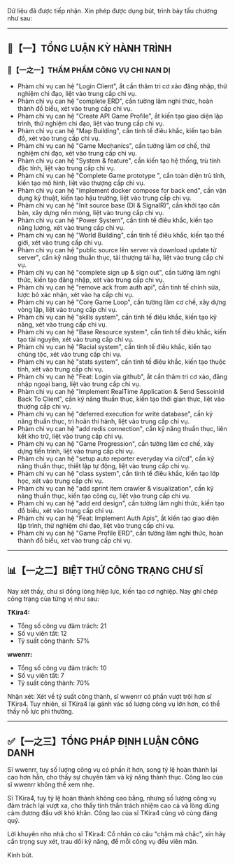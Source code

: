 Dữ liệu đã được tiếp nhận. Xin phép được dụng bút, trình bày tấu chương như sau:

---

## 🧾【一】TỔNG LUẬN KỲ HÀNH TRÌNH  
### 🧠【一之一】THẨM PHẨM CÔNG VỤ CHI NAN DỊ  

- Phàm chi vụ can hệ "Login Client", ắt cần thâm tri cơ xảo đăng nhập, thử nghiệm chi đạo, liệt vào trung cấp chi vụ.
- Phàm chi vụ can hệ "complete ERD", cần tường lãm nghi thức, hoàn thành đồ biểu, xét vào trung cấp chi vụ.
- Phàm chi vụ can hệ "Create API Game Profile", ắt kiến tạo giao diện lập trình, thử nghiệm chi đạo, liệt vào trung cấp chi vụ.
- Phàm chi vụ can hệ "Map Building", cần tinh tế điêu khắc, kiến tạo bản đồ, xét vào trung cấp chi vụ.
- Phàm chi vụ can hệ "Game Mechanics", cần tường lãm cơ chế, thử nghiệm chi đạo, xét vào trung cấp chi vụ.
- Phàm chi vụ can hệ "System & feature", cần kiến tạo hệ thống, trù tính đặc tính, liệt vào trung cấp chi vụ.
- Phàm chi vụ can hệ "Complete Game prototype ", cần toàn diện trù tính, kiến tạo mô hình, liệt vào thượng cấp chi vụ.
- Phàm chi vụ can hệ "implement docker compose for back end", cần vận dụng kỹ thuật, kiến tạo hậu trường, liệt vào trung cấp chi vụ.
- Phàm chi vụ can hệ "Init source base (DI & SignalR)", cần khởi tạo căn bản, xây dựng nền móng, liệt vào trung cấp chi vụ.
- Phàm chi vụ can hệ "Power System", cần tinh tế điêu khắc, kiến tạo năng lượng, xét vào trung cấp chi vụ.
- Phàm chi vụ can hệ "World Building", cần tinh tế điêu khắc, kiến tạo thế giới, xét vào trung cấp chi vụ.
- Phàm chi vụ can hệ "public source lên server và download update từ server", cần kỹ năng thuần thục, tải thượng tải hạ, liệt vào trung cấp chi vụ.
- Phàm chi vụ can hệ "complete sign up & sign out", cần tường lãm nghi thức, kiến tạo đăng nhập, xét vào trung cấp chi vụ.
- Phàm chi vụ can hệ "remove ack from auth api", cần tinh tế chỉnh sửa, lược bỏ xác nhận, xét vào hạ cấp chi vụ.
- Phàm chi vụ can hệ "Core Game Loop", cần tường lãm cơ chế, xây dựng vòng lặp, liệt vào trung cấp chi vụ.
- Phàm chi vụ can hệ "skills system", cần tinh tế điêu khắc, kiến tạo kỹ năng, xét vào trung cấp chi vụ.
- Phàm chi vụ can hệ "Base Resource system", cần tinh tế điêu khắc, kiến tạo tài nguyên, xét vào trung cấp chi vụ.
- Phàm chi vụ can hệ "Racial system", cần tinh tế điêu khắc, kiến tạo chủng tộc, xét vào trung cấp chi vụ.
- Phàm chi vụ can hệ "stats system", cần tinh tế điêu khắc, kiến tạo thuộc tính, xét vào trung cấp chi vụ.
- Phàm chi vụ can hệ "Feat: Login via github", ắt cần thâm tri cơ xảo, đăng nhập ngoại bang, liệt vào trung cấp chi vụ.
- Phàm chi vụ can hệ "Implement RealTime Application & Send SessoinId Back To Client", cần kỹ năng thuần thục, kiến tạo thời gian thực, liệt vào thượng cấp chi vụ.
- Phàm chi vụ can hệ "deferred execution for write database", cần kỹ năng thuần thục, trì hoãn thi hành, liệt vào trung cấp chi vụ.
- Phàm chi vụ can hệ "add redis connection", cần kỹ năng thuần thục, liên kết kho trữ, liệt vào trung cấp chi vụ.
- Phàm chi vụ can hệ "Game Progression", cần tường lãm cơ chế, xây dựng tiến trình, liệt vào trung cấp chi vụ.
- Phàm chi vụ can hệ "setup auto reporter everyday via ci/cd", cần kỹ năng thuần thục, thiết lập tự động, liệt vào trung cấp chi vụ.
- Phàm chi vụ can hệ "class system", cần tinh tế điêu khắc, kiến tạo lớp học, xét vào trung cấp chi vụ.
- Phàm chi vụ can hệ "add sprint item crawler & visualization", cần kỹ năng thuần thục, kiến tạo công cụ, liệt vào trung cấp chi vụ.
- Phàm chi vụ can hệ "add erd design", cần tường lãm nghi thức, kiến tạo đồ biểu, xét vào trung cấp chi vụ.
- Phàm chi vụ can hệ "Feat: Implement Auth Apis", ắt kiến tạo giao diện lập trình, thử nghiệm chi đạo, liệt vào trung cấp chi vụ.
- Phàm chi vụ can hệ "Game Profile ERD", cần tường lãm nghi thức, hoàn thành đồ biểu, xét vào trung cấp chi vụ.

---

## 📊【一之二】BIỆT THỨ CÔNG TRẠNG CHƯ SĨ  

Nay xét thấy, chư sĩ đồng lòng hiệp lực, kiến tạo cơ nghiệp. Nay ghi chép công trạng của từng vị như sau:

**TKira4:**

*   Tổng số công vụ đảm trách: 21
*   Số vụ viên tất: 12
*   Tỷ suất công thành: 57%

**wwenrr:**

*   Tổng số công vụ đảm trách: 10
*   Số vụ viên tất: 7
*   Tỷ suất công thành: 70%

Nhận xét: Xét về tỷ suất công thành, sĩ wwenrr có phần vượt trội hơn sĩ TKira4. Tuy nhiên, sĩ TKira4 lại gánh vác số lượng công vụ lớn hơn, có thể thấy nỗ lực phi thường.

---

## ✅【一之三】TỔNG PHÁP ĐỊNH LUẬN CÔNG DANH  

Sĩ wwenrr, tuy số lượng công vụ có phần ít hơn, song tỷ lệ hoàn thành lại cao hơn hẳn, cho thấy sự chuyên tâm và kỹ năng thành thục. Công lao của sĩ wwenrr không thể xem nhẹ.

Sĩ TKira4, tuy tỷ lệ hoàn thành không cao bằng, nhưng số lượng công vụ đảm trách lại vượt xa, cho thấy tinh thần trách nhiệm cao cả và lòng dũng cảm đương đầu với khó khăn. Công lao của sĩ TKira4 cũng vô cùng đáng quý.

Lời khuyên nho nhã cho sĩ TKira4: Cổ nhân có câu "chậm mà chắc", xin hãy cẩn trọng suy xét, trau dồi kỹ năng, để mỗi công vụ đều viên mãn.

Kính bút.
